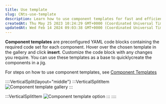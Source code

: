 ```yaml
---
title: Use template
slug: CNts-use-template
description: Learn how to use component templates for fast and efficient component creation in your project. Customize these preconfigured code blocks and easily insert them. Check out our detailed instructions and visual guide in this document, featuring images of th
createdAt: Thu May 25 2023 10:24:29 GMT+0000 (Coordinated Universal Time)
updatedAt: Wed Feb 14 2024 09:03:38 GMT+0000 (Coordinated Universal Time)
---
```


**Component templates** are preconfigured YAML code blocks containing the required code set for each component. Hover over the chosen template in the gallery and click **insert**. Customize the code block with any changes you require. You can use these templates as a base to quicklycreate the components in a jig.

For steps on how to use component templates, see [Component Templates]()

::::VerticalSplit{layout="middle"}
:::VerticalSplitItem
![Component template gallery](https://archbee-image-uploads.s3.amazonaws.com/x7vdIDH6-ScTprfmi2XXX/_OsD78JQNeAWwK34pgQ3a_templatecomponent.png "Component template gallery")
:::

:::VerticalSplitItem
![Component template option](https://archbee-image-uploads.s3.amazonaws.com/x7vdIDH6-ScTprfmi2XXX/gOtQ7cHK6CWawkfsxEozh_templatescompcode.png "Component template option")
:::
::::

